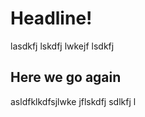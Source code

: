 # Headline!

lasdkfj lskdfj lwkejf lsdkfj 

## Here we go again

asldfklkdfsjlwke jflskdfj sdlkfj l
